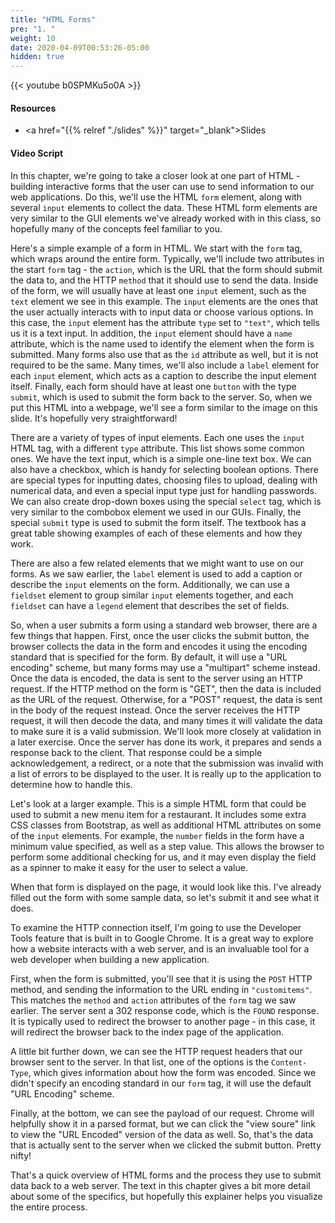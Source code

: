```yaml
---
title: "HTML Forms"
pre: "1. "
weight: 10
date: 2020-04-09T00:53:26-05:00
hidden: true
---
```


{{< youtube b0SPMKu5o0A   >}}

#### Resources

* <a href="{{% relref "./slides" %}}" target="_blank">Slides</a>

#### Video Script

In this chapter, we're going to take a closer look at one part of HTML - building interactive forms that the user can use to send information to our web applications. Do this, we'll use the HTML `form` element, along with several `input` elements to collect the data. These HTML form elements are very similar to the GUI elements we've already worked with in this class, so hopefully many of the concepts feel familiar to you.

Here's a simple example of a form in HTML. We start with the `form` tag, which wraps around the entire form. Typically, we'll include two attributes in the start `form` tag - the `action`, which is the URL that the form should submit the data to, and the HTTP `method` that it should use to send the data. Inside of the form, we will usually have at least one `input` element, such as the `text` element we see in this example. The `input` elements are the ones that the user actually interacts with to input data or choose various options. In this case, the `input` element has the attribute `type` set to `"text"`, which tells us it is a text input. In addition, the `input` element should have a `name` attribute, which is the name used to identify the element when the form is submitted. Many forms also use that as the `id` attribute as well, but it is not required to be the same. Many times, we'll also include a `label` element for each `input` element, which acts as a caption to describe the input element itself. Finally, each form should have at least one `button` with the type `submit`, which is used to submit the form back to the server. So, when we put this HTML into a webpage, we'll see a form similar to the image on this slide. It's hopefully very straightforward!

There are a variety of types of input elements. Each one uses the `input` HTML tag, with a different `type` attribute. This list shows some common ones. We have the text input, which is a simple one-line text box. We can also have a checkbox, which is handy for selecting boolean options. There are special types for inputting dates, choosing files to upload, dealing with numerical data, and even a special input type just for handling passwords. We can also create drop-down boxes using the special `select` tag, which is very similar to the combobox element we used in our GUIs. Finally, the special `submit` type is used to submit the form itself. The textbook has a great table showing examples of each of these elements and how they work.

There are also a few related elements that we might want to use on our forms. As we saw earlier, the `label` element is used to add a caption or describe the `input` elements on the form. Additionally, we can use a `fieldset` element to group similar `input` elements together, and each `fieldset` can have a `legend` element that describes the set of fields. 

So, when a user submits a form using a standard web browser, there are a few things that happen. First, once the user clicks the submit button, the browser collects the data in the form and encodes it using the encoding standard that is specified for the form. By default, it will use a "URL encoding" scheme, but many forms may use a "multipart" scheme instead. Once the data is encoded, the data is sent to the server using an HTTP request. If the HTTP method on the form is "GET", then the data is included as the URL of the request. Otherwise, for a "POST" request, the data is sent in the body of the request instead. Once the server receives the HTTP request, it will then decode the data, and many times it will validate the data to make sure it is a valid submission. We'll look more closely at validation in a later exercise. Once the server has done its work, it prepares and sends a response back to the client. That response could be a simple acknowledgement, a redirect, or a note that the submission was invalid with a list of errors to be displayed to the user. It is really up to the application to determine how to handle this.

Let's look at a larger example. This is a simple HTML form that could be used to submit a new menu item for a restaurant. It includes some extra CSS classes from Bootstrap, as well as additional HTML attributes on some of the `input` elements. For example, the `number` fields in the form have a minimum value specified, as well as a step value. This allows the browser to perform some additional checking for us, and it may even display the field as a spinner to make it easy for the user to select a value. 

When that form is displayed on the page, it would look like this. I've already filled out the form with some sample data, so let's submit it and see what it does.

To examine the HTTP connection itself, I'm going to use the Developer Tools feature that is built in to Google Chrome. It is a great way to explore how a website interacts with a web server, and is an invaluable tool for a web developer when building a new application. 

First, when the form is submitted, you'll see that it is using the `POST` HTTP method, and sending the information to the URL ending in `"customitems"`. This matches the `method` and `action` attributes of the `form` tag we saw earlier. The server sent a 302 response code, which is the `FOUND` response. It is typically used to redirect the browser to another page - in this case, it will redirect the browser back to the index page of the application.

A little bit further down, we can see the HTTP request headers that our browser sent to the server. In that list, one of the options is the `Content-Type`, which gives information about how the form was encoded. Since we didn't specify an encoding standard in our `form` tag, it will use the default "URL Encoding" scheme. 

Finally, at the bottom, we can see the payload of our request. Chrome will helpfully show it in a parsed format, but we can click the "view soure" link to view the "URL Encoded" version of the data as well. So, that's the data that is actually sent to the server when we clicked the submit button. Pretty nifty!

That's a quick overview of HTML forms and the process they use to submit data back to a web server. The text in this chapter gives a bit more detail about some of the specifics, but hopefully this explainer helps you visualize the entire process. 
